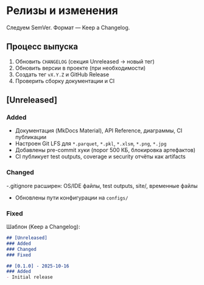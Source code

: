 # Релизы и изменения

Следуем SemVer. Формат — Keep a Changelog.

## Процесс выпуска

1. Обновить `CHANGELOG` (секция Unreleased → новый тег)
2. Обновить версии в проекте (при необходимости)
3. Создать тег `vX.Y.Z` и GitHub Release
4. Проверить сборку документации и CI

## [Unreleased]

### Added

- Документация (MkDocs Material), API Reference, диаграммы, CI публикации
- Настроен Git LFS для `*.parquet`, `*.pkl`, `*.xlsm`, `*.png`, `*.jpg`
- Добавлены pre-commit хуки (порог 500 КБ, блокировка артефактов)
- CI публикует test outputs, coverage и security отчёты как artifacts

### Changed

-.gitignore расширен: OS/IDE файлы, test outputs, site/, временные файлы
- Обновлены пути конфигурации на `configs/`

### Fixed

Шаблон (Keep a Changelog):

```markdown
## [Unreleased]
### Added
### Changed
### Fixed

## [0.1.0] - 2025-10-16
### Added
- Initial release
```
